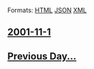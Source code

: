 
Formats: [HTML](2001/11/1/index.html)  [JSON](2001/11/1/index.json)  [XML](2001/11/1/index.xml)  

## [2001-11-1](/news/2001/11/1/index.md)

## [Previous Day...](/news/2001/10/31/index.md)

